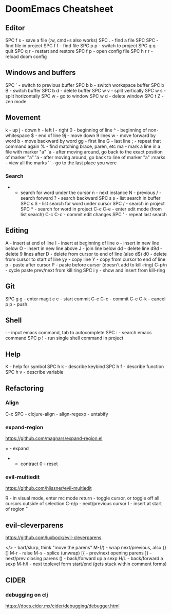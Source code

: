 # DoomEmacs Cheatsheet


## Editor 

SPC f s - save a file (:w, cmd+s also works)
SPC .   - find a file
SPC SPC - find file in project
SPC f f - find file
SPC p p - switch to project
SPC q q - quit
SPC q r - restart and restore
SPC f p - open config file
SPC h r r - reload doom config


## Windows and buffers

SPC ` - switch to previous buffer
SPC b b - switch workspace buffer
SPC b B - switch buffer
SPC b d - delete buffer
SPC w v - split vertically
SPC w s - split horizontally
SPC w <number> - go to window
SPC w d - delete window
SPC t Z - zen mode


## Movement

k - up
j - down
h - left
l - right
0 - beginning of line
^ - beginning of non-whitespace
$ - end of line
9j - move down 9 lines
w - move forward by word
b - move backward by word
gg - first line
G - last line
; - repeat that command again
% - find matching brace, paren, etc
ma - mark a line in a file with marker "a"
`a - after moving around, go back to the exact position of marker "a"
'a - after moving around, go back to line of marker "a"
:marks - view all the marks
'' - go to the last place you were


### Search

* - search for word under the cursor
    n - next instance
    N - previous
/ - search forward
? - search backward
SPC s s - list search in buffer
SPC s S - list search for word under cursor
SPC / - search in project
SPC * - search for word in project
C-c C-e - enter edit mode (from list search)
C-c C-c - commit edit changes
SPC ' - repeat last search


## Editing

A - insert at end of line
I - insert at beginning of line
o - insert in new line below
O - insert in new line above
J - join line below
dd - delete line
d9d - delete 9 lines after
D - delete from cursor to end of line (also d$)
d0 - delete from cursor to start of line
yy - copy line
Y - copy from cursor to end of line
p - paste after cursor
P - paste before cursor (doesn't add to kill-ring)
C-p/n - cycle paste prev/next from kill ring
SPC i y - show and insert from kill-ring


## Git

SPC g g - enter magit
  c c - start commit
    C-c C-c - commit
    C-c C-k - cancel
  p p - push


## Shell
: - input emacs command, tab to autocomplete
SPC : - search emacs command
SPC p ! - run single shell command in project


## Help

K - help for symbol
SPC h k - describe keybind
SPC h f - describe function 
SPC h v - describe variable


## Refactoring

### Align

C-c SPC - clojure-align
<none> - align-regexp
<none> - untabify

### expand-region

https://github.com/magnars/expand-region.el

= - expand 
- - contract
0 - reset


### evil-multiedit

https://github.com/hlissner/evil-multiedit

R - in visual mode, enter mc mode
return - toggle cursor, or toggle off all cursors outside of selection
C-n/p - next/previous cursor
I - insert at start of region
``

## evil-cleverparens

https://github.com/luxbock/evil-cleverparens

</> - barf/slurp, think "move the parens"
M-(/) - wrap next/previous, also {}[]
M-r - raise
M-s - splice (unwrap)
[{ - prev/next opening parens
]} - next/prev closing parens
() - back/forward up a sexp
H/L - back/forward a sexp
M-h/l - next toplevel form start/end (gets stuck within comment forms)


## CIDER

### debugging on clj
https://docs.cider.mx/cider/debugging/debugger.html
